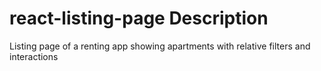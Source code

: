 # react-listing-page Description
Listing page of a renting app showing apartments with relative filters and interactions
